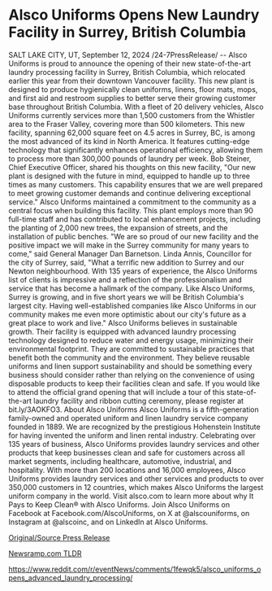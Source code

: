 # Alsco Uniforms Opens New Laundry Facility in Surrey, British Columbia

SALT LAKE CITY, UT, September 12, 2024 /24-7PressRelease/ -- Alsco Uniforms is proud to announce the opening of their new state-of-the-art laundry processing facility in Surrey, British Columbia, which relocated earlier this year from their downtown Vancouver facility. This new plant is designed to produce hygienically clean uniforms, linens, floor mats, mops, and first aid and restroom supplies to better serve their growing customer base throughout British Columbia.  With a fleet of 20 delivery vehicles, Alsco Uniforms currently services more than 1,500 customers from the Whistler area to the Fraser Valley, covering more than 500 kilometers. This new facility, spanning 62,000 square feet on 4.5 acres in Surrey, BC, is among the most advanced of its kind in North America. It features cutting-edge technology that significantly enhances operational efficiency, allowing them to process more than 300,000 pounds of laundry per week.   Bob Steiner, Chief Executive Officer, shared his thoughts on this new facility, "Our new plant is designed with the future in mind, equipped to handle up to three times as many customers. This capability ensures that we are well prepared to meet growing customer demands and continue delivering exceptional service."  Alsco Uniforms maintained a commitment to the community as a central focus when building this facility. This plant employs more than 90 full-time staff and has contributed to local enhancement projects, including the planting of 2,000 new trees, the expansion of streets, and the installation of public benches. "We are so proud of our new facility and the positive impact we will make in the Surrey community for many years to come," said General Manager Dan Barnetson.  Linda Annis, Councillor for the city of Surrey, said, "What a terrific new addition to Surrey and our Newton neighbourhood. With 135 years of experience, the Alsco Uniforms list of clients is impressive and a reflection of the professionalism and service that has become a hallmark of the company. Like Alsco Uniforms, Surrey is growing, and in five short years we will be British Columbia's largest city. Having well-established companies like Alsco Uniforms in our community makes me even more optimistic about our city's future as a great place to work and live."  Alsco Uniforms believes in sustainable growth. Their facility is equipped with advanced laundry processing technology designed to reduce water and energy usage, minimizing their environmental footprint. They are committed to sustainable practices that benefit both the community and the environment. They believe reusable uniforms and linen support sustainability and should be something every business should consider rather than relying on the convenience of using disposable products to keep their facilities clean and safe.  If you would like to attend the official grand opening that will include a tour of this state-of-the-art laundry facility and ribbon cutting ceremony, please register at bit.ly/3AOKFO3.  About Alsco Uniforms Alsco Uniforms is a fifth-generation family-owned and operated uniform and linen laundry service company founded in 1889. We are recognized by the prestigious Hohenstein Institute for having invented the uniform and linen rental industry. Celebrating over 135 years of business, Alsco Uniforms provides laundry services and other products that keep businesses clean and safe for customers across all market segments, including healthcare, automotive, industrial, and hospitality. With more than 200 locations and 16,000 employees, Alsco Uniforms provides laundry services and other services and products to over 350,000 customers in 12 countries, which makes Alsco Uniforms the largest uniform company in the world. Visit alsco.com to learn more about why It Pays to Keep Clean® with Alsco Uniforms. Join Alsco Uniforms on Facebook at Facebook.com/AlscoUniforms, on X at @alscouniforms, on Instagram at @alscoinc, and on LinkedIn at Alsco Uniforms. 

[Original/Source Press Release](https://www.24-7pressrelease.com/press-release/514253/alsco-uniforms-opens-new-laundry-facility-in-surrey-british-columbia)
                    

[Newsramp.com TLDR](None) 

https://www.reddit.com/r/eventNews/comments/1fewqk5/alsco_uniforms_opens_advanced_laundry_processing/